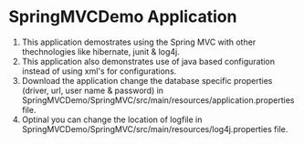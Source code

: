 SpringMVCDemo Application
=============
1. This application demostrates using the Spring MVC with other thechnologies like hibernate, junit & log4j.
2. This application also demonstrates use of java based configuration instead of using xml's for configurations.
3. Download the application change the database specific properties (driver, url, user name & password) in 
   SpringMVCDemo/SpringMVC/src/main/resources/application.properties file.
4. Optinal you can change the location of logfile in SpringMVCDemo/SpringMVC/src/main/resources/log4j.properties file.

